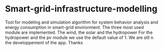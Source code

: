 # Smart-grid-infrastructure-modelling
Tool for modeling and simulation algorithm for system behavior analysis and energy consumption in smart-grid environment. The three most used module are implemented. The wind, the solar and the hydropower
For the hydropower and the pv module we use the default value of 1. We are stll n the developpement of the app. Thanks 
